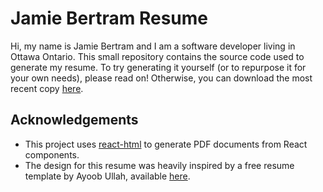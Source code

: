 # Jamie Bertram Resume

Hi, my name is Jamie Bertram and I am a software developer living in
Ottawa Ontario. This small repository contains the source code used
to generate my resume. To try generating it yourself (or to repurpose
it for your own needs), please read on!  Otherwise, you can download the
most recent copy [here](TODO).

## Acknowledgements

- This project uses [react-html](https://react-pdf.org/) to generate PDF
  documents from React components.
- The design for this resume was heavily inspired by a free resume template
  by Ayoob Ullah, available [here](https://www.behance.net/gallery/15815893/FREE-Resume-Template).
